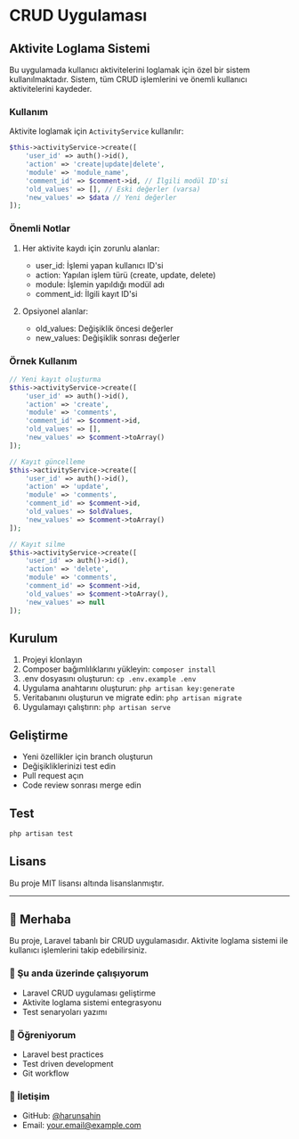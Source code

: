 # CRUD Uygulaması

## Aktivite Loglama Sistemi

Bu uygulamada kullanıcı aktivitelerini loglamak için özel bir sistem kullanılmaktadır. Sistem, tüm CRUD işlemlerini ve önemli kullanıcı aktivitelerini kaydeder.

### Kullanım

Aktivite loglamak için `ActivityService` kullanılır:

```php
$this->activityService->create([
    'user_id' => auth()->id(),
    'action' => 'create|update|delete',
    'module' => 'module_name',
    'comment_id' => $comment->id, // İlgili modül ID'si
    'old_values' => [], // Eski değerler (varsa)
    'new_values' => $data // Yeni değerler
]);
```

### Önemli Notlar

1. Her aktivite kaydı için zorunlu alanlar:
   - user_id: İşlemi yapan kullanıcı ID'si
   - action: Yapılan işlem türü (create, update, delete)
   - module: İşlemin yapıldığı modül adı
   - comment_id: İlgili kayıt ID'si

2. Opsiyonel alanlar:
   - old_values: Değişiklik öncesi değerler
   - new_values: Değişiklik sonrası değerler

### Örnek Kullanım

```php
// Yeni kayıt oluşturma
$this->activityService->create([
    'user_id' => auth()->id(),
    'action' => 'create',
    'module' => 'comments',
    'comment_id' => $comment->id,
    'old_values' => [],
    'new_values' => $comment->toArray()
]);

// Kayıt güncelleme
$this->activityService->create([
    'user_id' => auth()->id(),
    'action' => 'update',
    'module' => 'comments',
    'comment_id' => $comment->id,
    'old_values' => $oldValues,
    'new_values' => $comment->toArray()
]);

// Kayıt silme
$this->activityService->create([
    'user_id' => auth()->id(),
    'action' => 'delete',
    'module' => 'comments',
    'comment_id' => $comment->id,
    'old_values' => $comment->toArray(),
    'new_values' => null
]);
```

## Kurulum

1. Projeyi klonlayın
2. Composer bağımlılıklarını yükleyin: `composer install`
3. .env dosyasını oluşturun: `cp .env.example .env`
4. Uygulama anahtarını oluşturun: `php artisan key:generate`
5. Veritabanını oluşturun ve migrate edin: `php artisan migrate`
6. Uygulamayı çalıştırın: `php artisan serve`

## Geliştirme

- Yeni özellikler için branch oluşturun
- Değişikliklerinizi test edin
- Pull request açın
- Code review sonrası merge edin

## Test

```bash
php artisan test
```

## Lisans

Bu proje MIT lisansı altında lisanslanmıştır.

---

## 👋 Merhaba

Bu proje, Laravel tabanlı bir CRUD uygulamasıdır. Aktivite loglama sistemi ile kullanıcı işlemlerini takip edebilirsiniz.

### 🔭 Şu anda üzerinde çalışıyorum
- Laravel CRUD uygulaması geliştirme
- Aktivite loglama sistemi entegrasyonu
- Test senaryoları yazımı

### 🌱 Öğreniyorum
- Laravel best practices
- Test driven development
- Git workflow

### 💬 İletişim
- GitHub: [@harunsahin](https://github.com/harunsahin)
- Email: [your.email@example.com](mailto:your.email@example.com)
